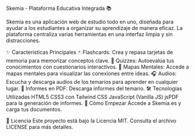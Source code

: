 Skemia - Plataforma Educativa Integrada 📚

Skemia es una aplicación web de estudio todo en uno, diseñada para ayudar a los estudiantes a organizar su aprendizaje de manera eficaz. La plataforma centraliza varias herramientas en una interfaz limpia y sin distracciones.

✨ Características Principales
🃏 Flashcards: Crea y repasa tarjetas de memoria para memorizar conceptos clave.
📝 Quizzes: Autoevalúa tus conocimientos con cuestionarios interactivos.
🧠 Mapas Mentales: Accede a mapas mentales para visualizar las conexiones entre ideas.
🎧 Audios: Escucha y descarga audios de los temarios para aprender en cualquier lugar.
📄 Informes en PDF: Descarga informes del temario.
🛠️ Tecnologías Utilizadas
HTML5
CSS3 con Tailwind CSS
JavaScript (Vanilla JS)
jsPDF para la generación de informes.
🚀 Cómo Empezar
Accede a Skemia.es y carga tus documentos.

📄 Licencia
Este proyecto está bajo la Licencia MIT. Consulta el archivo LICENSE para más detalles.
